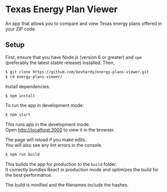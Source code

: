 # Texas Energy Plan Viewer

An app that allows you to compare and view Texas energy plans offered in your ZIP code.

## Setup

First, ensure that you have Node.js (version 6 or greater) and `npm` (preferably
the latest stable release) installed. Then,

```bash
$ git clone https://github.com/kevhardy/energy-plans-viewer.git
$ cd energy-plans-viewer/
```

Install dependencies:

```bash
$ npm install
```

To run the app in development mode:

```bash
$ npm start
```

This runs app in the development mode.<br>
Open [http://localhost:3000](http://localhost:3000) to view it in the browser.

The page will reload if you make edits.<br>
You will also see any lint errors in the console.

```bash
$ npm run build
```

This builds the app for production to the `build` folder.<br>
It correctly bundles React in production mode and optimizes the build for the best performance.

The build is minified and the filenames include the hashes.<br>

